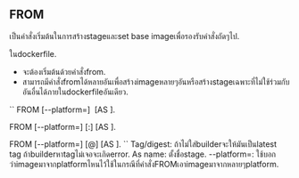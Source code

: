 ## FROM
เป็นคำสั่งเริ่มต้นในการสร้างstageและset base imageเพื่อรองรับคำสั่งถัดๆไป.

ในdockerfile.
- จะต้องเริ่มต้นด้วยคำสั่งfrom.
- สามารถมีคำสั่งfromได้หลายอันเพื่อสร้างimageหลายๆอันหรือสร้างstageเฉพาะที่ไม่ใช้ร่วมกับอันอื่นได้ภายในdockerfileอันเดียว.

``
FROM [--platform=<platform>] <image> [AS <name>].

FROM [--platform=<platform>] <image>[:<tag>] [AS <name>].

FROM [--platform=<platform>] <image>[@<digest>] [AS <name>].
``
Tag/digest: ถ้าไม่ใส่builderจะให้มันเป็นlatest tag ถ้าbuilderหาtagไม่เจอจะเกิดerror.
As name: ตั้งชื่อstage.
--platform=<platform>: ใช้บอกว่าimageมาจากplatformไหนไว้ใช้ในกรณีที่คำสั่งFROMเอาimageมาจากหลายๆplatform.
